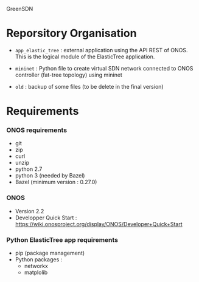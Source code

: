 GreenSDN

# Reporsitory Organisation
* ``app_elastic_tree`` : external application using the API REST of ONOS. This is the logical module of the ElasticTree application.

* ``mininet`` : Python file to create virtual  SDN network connected to ONOS controller (fat-tree topology) using mininet

* ``old`` : backup of some files (to be delete in the final version)

# Requirements
### ONOS requirements
* git
* zip
* curl
* unzip
* python 2.7
* python 3 (needed by Bazel)
* Bazel (minimum version : 0.27.0)

### ONOS
* Version 2.2
* Developper Quick Start : https://wiki.onosproject.org/display/ONOS/Developer+Quick+Start

### Python ElasticTree app requirements
* pip (package management)
* Python packages :
    *   networkx
    *   matplolib